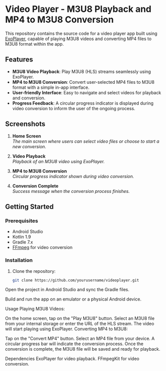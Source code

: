 # Video Player - M3U8 Playback and MP4 to M3U8 Conversion

This repository contains the source code for a video player app built using [ExoPlayer](https://exoplayer.dev/), capable of playing M3U8 videos and converting MP4 files to M3U8 format within the app.

## Features

- **M3U8 Video Playback**: Play M3U8 (HLS) streams seamlessly using ExoPlayer.
- **MP4 to M3U8 Conversion**: Convert user-selected MP4 files to M3U8 format with a simple in-app interface.
- **User-friendly Interface**: Easy to navigate and select videos for playback and conversion.
- **Progress Feedback**: A circular progress indicator is displayed during video conversion to inform the user of the ongoing process.

## Screenshots

1. **Home Screen**  
   *The main screen where users can select video files or choose to start a new conversion.*

2. **Video Playback**  
   *Playback of an M3U8 video using ExoPlayer.*

3. **MP4 to M3U8 Conversion**  
   *Circular progress indicator shown during video conversion.*

4. **Conversion Complete**  
   *Success message when the conversion process finishes.*

## Getting Started

### Prerequisites

- Android Studio
- Kotlin 1.9
- Gradle 7.x
- [FFmpeg](https://www.ffmpeg.org/download.html) for video conversion

### Installation

1. Clone the repository:
   ```bash
   git clone https://github.com/yourusername/videoplayer.git
Open the project in Android Studio and sync the Gradle files.

Build and run the app on an emulator or a physical Android device.

Usage
Playing M3U8 Videos:

On the home screen, tap on the "Play M3U8" button.
Select an M3U8 file from your internal storage or enter the URL of the HLS stream.
The video will start playing using ExoPlayer.
Converting MP4 to M3U8:

Tap on the "Convert MP4" button.
Select an MP4 file from your device.
A circular progress bar will indicate the conversion process.
Once the conversion is complete, the M3U8 file will be saved and ready for playback.

Dependencies
ExoPlayer for video playback.
FFmpegKit for video conversion.
